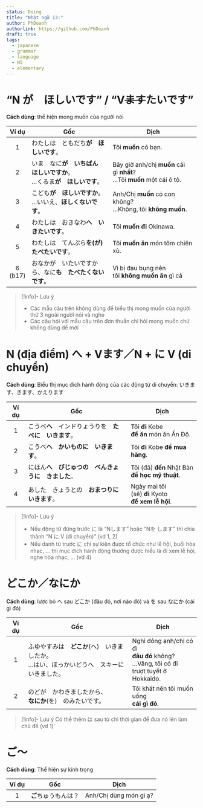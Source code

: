```yaml
---
status: Doing
title: "Nhật ngữ 13:"
author: PhDoanh
authorlink: https://github.com/PhDoanh
draft: true
tags:
  - japanese
  - grammar
  - language
  - N5
  - elementary
---
```

# “N が　ほしいです” / “V~~ます~~たいです”
**Cách dùng**: thể hiện mong muốn của người nói

|    Ví dụ     | Gốc                                                                         | Dịch                                                                       |
|:------------:| --------------------------------------------------------------------------- | -------------------------------------------------------------------------- |
|      1       | わたしは　ともだち**が　ほしいです**。                                      | Tôi **muốn** có bạn.                                                       |
|      2       | いま　なに**が　いちばん　ほしいですか**。  <br>…くるま**が　ほしいです**。 | Bây giờ anh/chị **muốn** cái gì **nhất**?  <br>…Tôi **muốn** một cái ô tô. |
|      3       | こども**が　ほしいですか**。  <br>…いいえ、**ほしくないです**。             | Anh/Chị **muốn** có con không?  <br>…Không, tôi **không muốn**.            |
|      4       | わたしは　おきなわ**へ　いきたいです**。                                    | Tôi **muốn đi** Okinawa.                                                   |
|      5       | わたしは　てんぷら**を(が)　たべたいです**。                                | Tôi **muốn ăn** món tôm chiên xù.                                          |
| 6  <br>(b17) | おなかが　いたいですから、なに**も　たべたくないです**。                    | Vì bị đau bụng nên tôi **không muốn ăn** gì cả                             |

> [!info]- Lưu ý
> - Các mẫu câu trên không dùng để biểu thị mong muốn của người thứ 3 ngoài người nói và nghe
> - Các câu hỏi với mẫu câu trên đơn thuần chỉ hỏi mong muốn chứ không dùng để mời

# N (địa điểm) へ + Vます／N + に V (di chuyển)
**Cách dùng**: Biểu thị mục đích hành động của các động từ di chuyển: いきます、きます、かえります

| Ví dụ | Gốc                                                    | Dịch                                                   |
|:-----:| ------------------------------------------------------ | ------------------------------------------------------ |
|   1   | こうべ**へ**　インドりょうりを　**たべに　いきます**。 | Tôi **đi** Kobe  <br>**để ăn** món ăn Ấn Độ.           |
|   2   | こうべ**へ**　**かいものに　いきます**。               | Tôi **đi** Kobe **để mua hàng**.                       |
|   3   | にほん**へ**　**びじゅつの　べんきょうに　きました**。 | Tôi (đã) **đến** Nhật Bản  <br>**để học mỹ thuật**.    |
|   4   | あした　きょうとの　**おまつりに　いきます**。         | Ngày mai tôi (sẽ) **đi** Kyoto  <br>**để xem lễ hội**. |

> [!info]- Lưu ý
> - Nếu động từ đứng trước に là “Nします” hoặc “Nを します” thì chia thành “N に V (di chuyển)” (vd 1, 2)
> - Nếu danh từ trước に chỉ sự kiện được tổ chức như lễ hội, buổi hòa nhạc, … thì mục đích hành động thường được hiểu là đi xem lễ hội, nghe hòa nhạc, … (vd 4)

# どこか／なにか
**Cách dùng**: lược bỏ へ sau どこか (đâu đó, nơi nào đó) và を sau なにか (cái gì đó)

| Vi dụ | Gốc                                                                                             | Dịch                                                                                              |
|:-----:| ----------------------------------------------------------------------------------------------- | ------------------------------------------------------------------------------------------------- |
|   1   | ふゆやすみは　**どこか**(へ)　いきましたか。  <br>…はい、ほっかいどうへ　スキーに　いきました。 | Nghỉ đông anh/chị có đi  <br>**đâu đó** không?  <br>…Vâng, tôi có đi  <br>trượt tuyết ở Hokkaido. |
|   2   | のどが　かわきましたから、  <br>**なにか**(を)　のみたいです。                                  | Tôi khát nên tôi muốn uống  <br>**cái gì đó**.                                                    |

> [!info]- Lưu ý
> Có thể thêm は sau từ chỉ thời gian để đưa nó lên làm chủ đề (vd 1)

# ご～
**Cách dùng**: Thể hiện sự kính trọng

| Ví dụ | Gốc                  | Dịch                   |
|:-----:| -------------------- | ---------------------- |
|   1   | **ご**ちゅうもんは？ | Anh/Chị dùng món gì ạ? |

